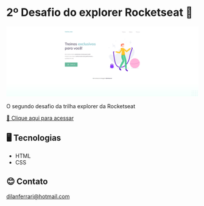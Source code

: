 # 2º Desafio do explorer Rocketseat 🚀

![preview](./images/preview.png)

O segundo desafio da trilha explorer da Rocketseat

[🔗 Clique aqui para acessar](https://dilanferrari.github.io/2-desafio-rocktseat/)

## 🖥️ Tecnologias

- HTML
- CSS

## 😊 Contato

dilanferrari@hotmail.com